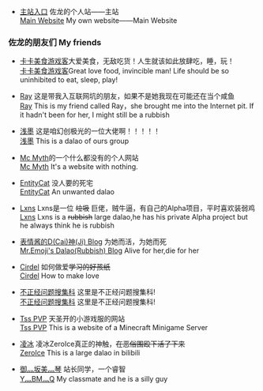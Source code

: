 * [主站入口](https://zuolong233.github.io) 佐龙的个人站——主站
<br>[Main Website](https://zuolong233.github.io) My own website——Main Website
### 佐龙的朋友们   My friends

* [卡卡美食游戏客](https://space.bilibili.com/179814258/#/video)大爱美食，无敌吃货！人生就该如此放肆吃，睡，玩！
<br> [卡卡美食游戏客](https://space.bilibili.com/179814258/#/video)Great love food, invincible man! Life should be so uninhibited to eat, sleep, play!

* [Ray](https://r-ay.cn) 这是带我入互联网坑的朋友，如果不是她我现在可能还在当个咸鱼
<br>[Ray](https://r-ay.cn) This is my friend called Ray，she brought me into the Internet pit. If it hadn't been for her, I might still be a rubbish

* [浅墨](https://www.romonov.com) 这是咱幻创极光的一位大佬啊！！！！！
<br>[浅墨](https://www.romonov.com) This is a dalao of ours group

* [Mc Myth](https://mc-myth.cn)的一个什么都没有的个人网站
<br> [Mc Myth](https://mc-myth.cn) It's a website with nothing.

* [EntityCat](https://blog.catlr.cn/) 没人要的死宅
<br> [EntityCat](https://blog.catlr.cn/) An unwanted dalao

* [Lxns](https://Lxns.ooo) Lxns是一位 ~~垃圾~~ 巨佬，贼牛逼，有自己的Alpha项目，平时喜欢装弱鸡
<br> [Lxns](https://Lxns.ooo) Lxns is a ~~rubbish~~ large dalao,he has his private Alpha project but he always think he is rubbish

* [表情酱的D(Cai)神(Ji) Blog](https://flyemoji.xyz)  为她而活，为她而死
<br> [Mr.Emoji's Dalao(Rubbish) Blog](https://flyemoji.xyz) Alive for her,die for her

* [Cirdel](https://cirdel.github.io/) 如何做爱~~学习的好孩纸~~
<br> [Cirdel](https://cirdel.github.io/) How to make love

* [不正经问题搜集科](https://buzhengke.github.io) 这里是不正经问题搜集科!
<br> [不正经问题搜集科](https://buzhengke.github.io) 这里是不正经问题搜集科!

* [Tss PVP](http://tsspvp.sxl.cn/) 天圣开的小游戏服的网站
<br> [Tss PVP](http://tsspvp.sxl.cn/) This is a website of a Minecraft Minigame Server

* [凌冰](https://m.bilibili.com/space/313641011#/) 凌冰ZeroIce真正的神触，~~在恶俗围殴下活了下来~~
<br> [ZeroIce](https://m.bilibili.com/space/313641011#/) This is a large dalao in bilibili

* [御灬坂美灬琴](https://space.bilibili.com/21661704/) 站长同学，一个睿智
<br> [Y灬BM灬Q](https://space.bilibili.com/21661704/) My classmate and he is a silly guy
